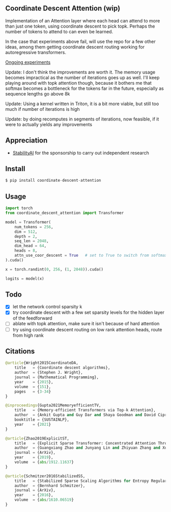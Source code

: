 ## Coordinate Descent Attention (wip)

Implementation of an Attention layer where each head can attend to more than just one token, using coordinate descent to pick topk. Perhaps the number of tokens to attend to can even be learned.

In the case that experiments above fail, will use the repo for a few other ideas, among them getting coordinate descent routing working for autoregressive transformers.

<a href="https://api.wandb.ai/links/lucidrains/7amjt5kw">Ongoing experiments</a>

Update: I don't think the improvements are worth it. The memory usage becomes impractical as the number of iterations goes up as well. I'll keep playing around with topk attention though, because it bothers me that softmax becomes a bottleneck for the tokens far in the future, especially as sequence lengths go above 8k

Update: Using a kernel written in Triton, it is a bit more viable, but still too much if number of iterations is high

Update: by doing recomputes in segments of iterations, now feasible, if it were to actually yields any improvements

## Appreciation

- <a href="https://stability.ai/">StabilityAI</a> for the sponsorship to carry out independent research

## Install

```py
$ pip install coordinate-descent-attention
```

## Usage

```py
import torch
from coordinate_descent_attention import Transformer

model = Transformer(
    num_tokens = 256,
    dim = 512,
    depth = 2,
    seq_len = 2048,
    dim_head = 64,
    heads = 8,
    attn_use_coor_descent = True   # set to True to switch from softmax to coordinate descent on qk similarity matrix
).cuda()

x = torch.randint(0, 256, (1, 2048)).cuda()

logits = model(x)
```

## Todo

- [x] let the network control sparsity k
- [x] try coordinate descent with a few set sparsity levels for the hidden layer of the feedforward
- [ ] ablate with topk attention, make sure it isn't because of hard attention
- [ ] try using coordinate descent routing on low rank attention heads, route from high rank

## Citations

```py
@article{Wright2015CoordinateDA,
    title   = {Coordinate descent algorithms},
    author  = {Stephen J. Wright},
    journal = {Mathematical Programming},
    year    = {2015},
    volume  = {151},
    pages   = {3-34}
}
```

```py
@inproceedings{Gupta2021MemoryefficientTV,
    title   = {Memory-efficient Transformers via Top-k Attention},
    author  = {Ankit Gupta and Guy Dar and Shaya Goodman and David Ciprut and Jonathan Berant},
    booktitle = {SUSTAINLP},
    year    = {2021}
}
```

```py
@article{Zhao2019ExplicitST,
    title   = {Explicit Sparse Transformer: Concentrated Attention Through Explicit Selection},
    author  = {Guangxiang Zhao and Junyang Lin and Zhiyuan Zhang and Xuancheng Ren and Qi Su and Xu Sun},
    journal = {ArXiv},
    year    = {2019},
    volume  = {abs/1912.11637}
}
```

```py
@article{Schmitzer2016StabilizedSS,
    title   = {Stabilized Sparse Scaling Algorithms for Entropy Regularized Transport Problems},
    author  = {Bernhard Schmitzer},
    journal = {ArXiv},
    year    = {2016},
    volume  = {abs/1610.06519}
}
```
